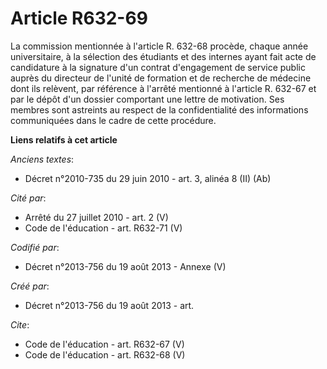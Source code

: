 # Article R632-69

La commission mentionnée à l'article R. 632-68 procède, chaque année universitaire, à la sélection des étudiants et des
internes ayant fait acte de candidature à la signature d'un contrat d'engagement de service public auprès du directeur de
l'unité de formation et de recherche de médecine dont ils relèvent, par référence à l'arrêté mentionné à l'article R. 632-67
et par le dépôt d'un dossier comportant une lettre de motivation. Ses membres sont astreints au respect de la confidentialité
des informations communiquées dans le cadre de cette procédure.

**Liens relatifs à cet article**

_Anciens textes_:

  - Décret n°2010-735 du 29 juin 2010 - art. 3, alinéa 8 (II) (Ab)

_Cité par_:

  - Arrêté du 27 juillet 2010 - art. 2 (V)
  - Code de l'éducation - art. R632-71 (V)

_Codifié par_:

  - Décret n°2013-756 du 19 août 2013 -  Annexe (V)

_Créé par_:

  - Décret n°2013-756 du 19 août 2013 - art.

_Cite_:

  - Code de l'éducation - art. R632-67 (V)
  - Code de l'éducation - art. R632-68 (V)
